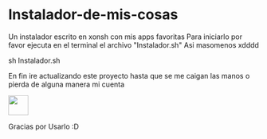 # Instalador-de-mis-cosas
Un instalador escrito en xonsh con mis apps favoritas
Para iniciarlo por favor ejecuta en el terminal el archivo "Instalador.sh"
Asi masomenos xdddd


sh Instalador.sh


En fin ire actualizando este proyecto hasta que se me caigan las manos o pierda de alguna manera mi cuenta

<img src="https://drive.google.com/file/d/1ZKkD-rovquTUav2OITTNI0R8tZUGUXkw/view" width="40" height="40" />

Gracias por Usarlo :D

